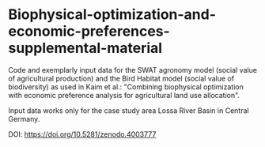 # Biophysical-optimization-and-economic-preferences-supplemental-material
Code and exemplarly input data for the SWAT agronomy model (social value of agricultural production) and the Bird Habitat model (social value of biodiversity)
as used in Kaim et al.: "Combining biophysical optimization with economic preference analysis for agricultural land use allocation".

Input data works only for the case study area Lossa River Basin in Central Germany.

DOI: https://doi.org/10.5281/zenodo.4003777 
